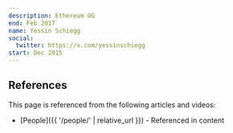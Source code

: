 ```yaml
---
description: Ethereum OG
end: Feb 2017
name: Yessin Schiegg
social:
  twitter: https://x.com/yessinschiegg
start: Dec 2015
---
```


## References

This page is referenced from the following articles and videos:

- [People]({{ '/people/' | relative_url }}) - Referenced in content